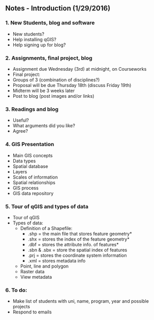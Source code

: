 ## Notes - Introduction (1/29/2016)

### 1. New Students, blog and software
* New students?
* Help installing qGIS?
* Help signing up for blog?

### 2. Assignments, final project, blog
* Assignment due Wednesday (3rd) at midnight, on Courseworks
* Final project:
* Groups of 3 (combination of disciplines?)
* Proposal will be due Thursday 18th (discuss Friday 19th)
* Midterm will be 3 weeks later
* Post to blog (post images and/or links)

### 3. Readings and blog
* Useful?
* What arguments did you like?
* Agree?

### 4. GIS Presentation
* Main GIS concepts
* Data types
* Spatial database
* Layers
* Scales of information
* Spatial relationships
* GIS process
* GIS data repository

### 5. Tour of qGIS and types of data
* Tour of qGIS
* Types of data:
  * Definition of a Shapefile:
    * .shp = the main file that stores feature geometry*
    * .shx = stores the index of the feature geometry*
    * .dbf = stores the attribute info. of features*
    * .sbn & .sbx = store the spatial index of features
    * .prj = stores the coordinate system information
    * .xml = stores metadata info
  * Point, line and polygon
  * Raster data
  * View metadata

### 6. To do:
* Make list of students with uni, name, program, year and possible projects
* Respond to emails
